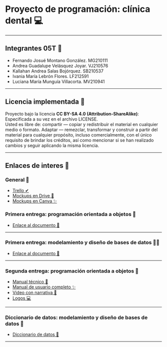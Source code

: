 # Proyecto de programación: clínica dental 💻
---
## Integrantes 05T 🎈
- Fernando Josué Montano González.  MG210111
- Andrea Guadalupe Velásquez Joyar. VJ210576
- Kallahan Andrea Salas Bojórquez.  SB210537
- Ivania María Lebrón Flores. LF212591
- Luciana María Munguía Villacorta. MV210941

---
## Licencia implementada 📜
Proyecto bajo la licencia **CC BY-SA 4.0 (Attribution-ShareAlike)**: Especificada a su vez en el archivo LICENSE. 
<br> Usted es libre de: compartir — copiar y redistribuir el material en cualquier medio o formato. Adaptar — remezclar, transformar y construir a partir del material para cualquier propósito, incluso comercialmente, con el único requisito de brindar los créditos, así como mencionar si se han realizado cambios y seguir aplicando la misma licencia. </br>

---
## Enlaces de interes 📎
### General 🎉
- <a href="https://trello.com/b/IUarvt0I/cl%C3%ADnica-poo"> Trello ✔</a> 
- <a href="https://drive.google.com/file/d/19PDoaEh0IAiC1CuuQlK38AqYz3Np3oh9/view?usp=sharing"> Mockups en Drive 👀</a> 
- <a href="https://www.canva.com/design/DAEp2Bv5ttg/n2HKD_PPKg0QNoFiSVrx6A/view?mode=prototype#p-gina-sin-t-tulo"> Mockups en Canva ✨</a> 
### Primera entrega: programación orientada a objetos 🎈
- <a href="https://drive.google.com/file/d/13BDu1AQENqid5has6lyx9atEjqROy7NJ/view?usp=sharing"> Enlace al documento 🔗 </a>
---
### Primera entrega: modelamiento y diseño de bases de datos 🐱‍👤
- <a href="https://drive.google.com/file/d/1BDQj7G9BiJAIGOhLq3AV0GvkPttGQz_3/view?usp=sharing"> Enlace al documento 🎊 </a>

---
### Segunda entrega: programación orientada a objetos 🍜
- <a href="https://drive.google.com/file/d/1QD9-nMBIzZobUU5GQe_o6LQUyFzbPJJW/view?usp=sharing"> Manual técnico 📎 </a>
- <a href="https://drive.google.com/file/d/1aLPks9iJ0zphzDWXlpRqOfVOeFuUAyps/view?usp=sharing"> Manual de usuario completo ✨ </a>
- <a href="https://drive.google.com/file/d/1coBwyFrCSIHyTsQRne6dFUXxgJ9rsK4T/view?usp=sharing"> Video con narrativa 👾 </a>
- <a href="https://drive.google.com/file/d/1tJ238hyITogQuFMnCtMriLoUXBz5ti_4/view?usp=sharing"> Logos 💻 </a>
---
### Diccionario de datos: modelamiento y diseño de bases de datos 🧐
- <a href="https://drive.google.com/file/d/1sgQtQOFWAoxHwVYeLkqtPyDAWZiddpSu/view?usp=sharing"> Diccionario de datos 🍿 </a>
--- 
